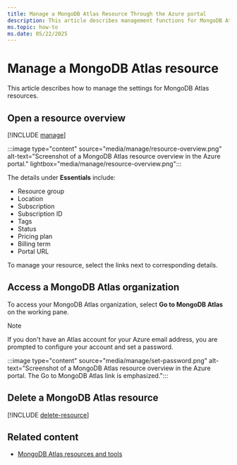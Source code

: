 ```yaml
---
title: Manage a MongoDB Atlas Resource Through the Azure portal
description: This article describes management functions for MongoDB Atlas in the Azure portal.
ms.topic: how-to
ms.date: 05/22/2025
---
```


# Manage a MongoDB Atlas resource

This article describes how to manage the settings for MongoDB Atlas resources.

## Open a resource overview

[!INCLUDE [manage](../includes/manage.md)]

:::image type="content" source="media/manage/resource-overview.png" alt-text="Screenshot of a MongoDB Atlas resource overview in the Azure portal." lightbox="media/manage/resource-overview.png":::

The details under **Essentials** include:

- Resource group
- Location
- Subscription
- Subscription ID
- Tags
- Status
- Pricing plan
- Billing term
- Portal URL

To manage your resource, select the links next to corresponding details.

## Access a MongoDB Atlas organization

To access your MongoDB Atlas organization, select **Go to MongoDB Atlas** on the working pane.

> [!NOTE]
> If you don't have an Atlas account for your Azure email address, you are prompted to configure your account and set a password.

:::image type="content" source="media/manage/set-password.png" alt-text="Screenshot of a MongoDB Atlas resource overview in the Azure portal. The Go to MongoDB Atlas link is emphasized.":::

## Delete a MongoDB Atlas resource

[!INCLUDE [delete-resource](../includes/delete-resource.md)]

## Related content

- [MongoDB Atlas resources and tools](tools.md)

